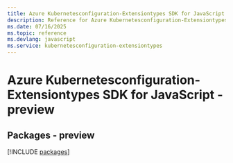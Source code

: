 ```yaml
---
title: Azure Kubernetesconfiguration-Extensiontypes SDK for JavaScript
description: Reference for Azure Kubernetesconfiguration-Extensiontypes SDK for JavaScript
ms.date: 07/16/2025
ms.topic: reference
ms.devlang: javascript
ms.service: kubernetesconfiguration-extensiontypes
---
```

# Azure Kubernetesconfiguration-Extensiontypes SDK for JavaScript - preview
## Packages - preview
[!INCLUDE [packages](kubernetesconfiguration-extensiontypes-index.md)]